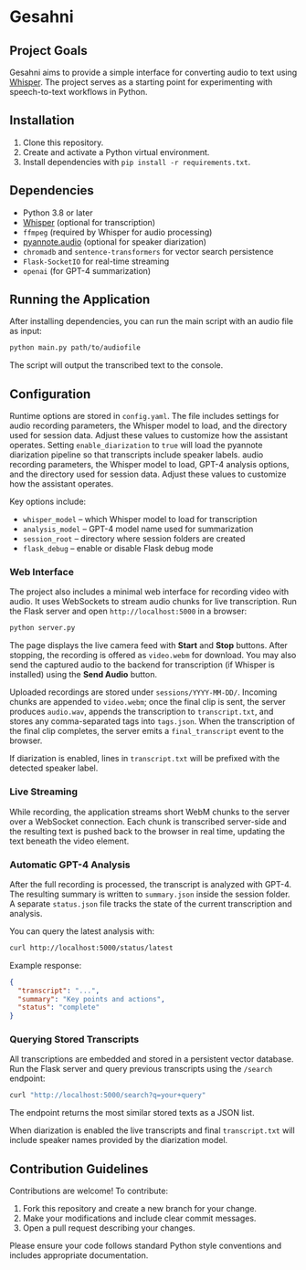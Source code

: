 # Gesahni

## Project Goals

Gesahni aims to provide a simple interface for converting audio to text using [Whisper](https://github.com/openai/whisper). The project serves as a starting point for experimenting with speech-to-text workflows in Python.

## Installation

1. Clone this repository.
2. Create and activate a Python virtual environment.
3. Install dependencies with `pip install -r requirements.txt`.

## Dependencies

- Python 3.8 or later
- [Whisper](https://github.com/openai/whisper) (optional for transcription)
- `ffmpeg` (required by Whisper for audio processing)
- [pyannote.audio](https://github.com/pyannote/pyannote-audio) (optional for speaker diarization)
- `chromadb` and `sentence-transformers` for vector search persistence
- `Flask-SocketIO` for real-time streaming
- `openai` (for GPT-4 summarization)

## Running the Application

After installing dependencies, you can run the main script with an audio file as input:

```bash
python main.py path/to/audiofile
```

The script will output the transcribed text to the console.

## Configuration

Runtime options are stored in `config.yaml`. The file includes settings for
audio recording parameters, the Whisper model to load, and the directory used
for session data. Adjust these values to customize how the assistant operates.
Setting `enable_diarization` to `true` will load the pyannote diarization
pipeline so that transcripts include speaker labels.
audio recording parameters, the Whisper model to load, GPT-4 analysis options,
and the directory used for session data. Adjust these values to customize how
the assistant operates.

Key options include:

- `whisper_model` – which Whisper model to load for transcription
- `analysis_model` – GPT-4 model name used for summarization
- `session_root` – directory where session folders are created
- `flask_debug` – enable or disable Flask debug mode

### Web Interface

The project also includes a minimal web interface for recording video with audio. It uses WebSockets to stream audio chunks for live transcription.
Run the Flask server and open `http://localhost:5000` in a browser:

```bash
python server.py
```

The page displays the live camera feed with **Start** and **Stop** buttons. After stopping, the recording is offered as `video.webm` for download. You may also send the captured audio to the backend for transcription (if Whisper is installed) using the **Send Audio** button.

Uploaded recordings are stored under `sessions/YYYY-MM-DD/`. Incoming chunks are appended to `video.webm`; once the final clip is sent, the server produces `audio.wav`, appends the transcription to `transcript.txt`, and stores any comma-separated tags into `tags.json`. When the transcription of the final clip completes, the server emits a `final_transcript` event to the browser.

If diarization is enabled, lines in `transcript.txt` will be prefixed with the detected speaker label.

### Live Streaming

While recording, the application streams short WebM chunks to the server over a WebSocket connection. Each chunk is transcribed server-side and the resulting text is pushed back to the browser in real time, updating the text beneath the video element.

### Automatic GPT-4 Analysis

After the full recording is processed, the transcript is analyzed with GPT-4. The
resulting summary is written to `summary.json` inside the session folder. A
separate `status.json` file tracks the state of the current transcription and
analysis.

You can query the latest analysis with:

```bash
curl http://localhost:5000/status/latest
```

Example response:

```json
{
  "transcript": "...", 
  "summary": "Key points and actions",
  "status": "complete"
}
```

### Querying Stored Transcripts

All transcriptions are embedded and stored in a persistent vector database. Run
the Flask server and query previous transcripts using the `/search` endpoint:

```bash
curl "http://localhost:5000/search?q=your+query"
```

The endpoint returns the most similar stored texts as a JSON list.

When diarization is enabled the live transcripts and final `transcript.txt` will include speaker names provided by the diarization model.

## Contribution Guidelines

Contributions are welcome! To contribute:

1. Fork this repository and create a new branch for your change.
2. Make your modifications and include clear commit messages.
3. Open a pull request describing your changes.

Please ensure your code follows standard Python style conventions and includes appropriate documentation.
